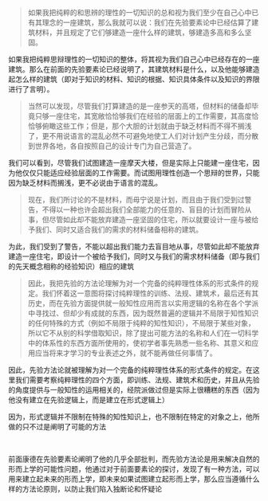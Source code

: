 <blockquote data-pid="2WvCuZf0">如果我把纯粹的和思辨的理性的一切知识的总和视为我们至少在自己心中已有其理念的一座建筑，那么我就可以说：我们在先验要素论中已经估算了建筑材料，并且规定了它们够建造一座什么样的建筑，够建造多高和多么坚固。</blockquote><p data-pid="0Myp4sGu">如果我把纯粹思辩理性的一切知识的整体，将其视为我们自己心中已经存在的一座建筑。那么在前面的先验要素论已经说明了，其建筑材料是什么，以及他能够建造起怎么样的建筑（即对于知识的材料、知识的根据、知识具体条件以及知识的界限进行了言明）。</p><blockquote data-pid="vS2ooJuy">当然可以发现，尽管我们打算建造的是一座参天的高塔，但材料的储备却毕竟只够一座住宅，其宽敞恰恰够我们在经验的层面上的工作需要，其高度恰恰够俯瞰这些工作；但是，那个大胆的计划就由于缺乏材料而不得不搁浅了，更不用说语言的混乱必然不可避免地使工人们对计划产生分歧，而分散到世界各地，各自按照自己的设计专门为自己营造了。</blockquote><p data-pid="eAuyShNc">我们可以看到，尽管我们试图建造一座摩天大楼，但是实际上只能建一座住宅，因为他仅仅只能适应经验层面的工作需要。而试图用理性创造一个思辩的世界，只能因为缺乏材料而搁浅，更不必说由于语言的混乱。</p><blockquote data-pid="WhaqPs6H">现在，我们所讨论的不是材料，而毋宁说是计划，而且由于我们受到过警告，不得以一种也许会超出我们全部能力的任意的、盲目的计划而冒险从事，但尽管如此却不能放弃建造一座坚固的住宅，所以就要设计一座与被给予我们、同时又适合我们的需求的材料储备相称的建筑。</blockquote><p data-pid="Nqdmb87w">为此，我们受到了警告，不能以超出我们能力去盲目地从事，尽管如此却不能放弃建造一座住宅，即设计一个被给予我们，同时又与我们的需求材料储备（即与我们的先天概念相称的经验知识）相应的建筑</p><blockquote data-pid="7xVybhhX">因此，我把先验的方法论理解为对一个完备的纯粹理性体系的形式条件的规定。我们怀着这一意图将探讨纯粹理性的训练、法规、建筑术，最后还有其历史，而在先验方面提供就一般知性应用而言以实用逻辑的名称在各个学派中寻找过、但却少有成就的东西，因为既然普遍的逻辑并不局限于知性知识的任何特殊的方式（例如不局限于纯粹的知性知识），不局限于某些对象，所以它不从别的科学借取知识，除了提出可能方法的名称和人们在一切科学中的体系性的东西方面所使用的，使初学者事先熟悉一些名称、其意义和应用应当将来才学习的专业表述之外，就不能再做任何事情了。</blockquote><p data-pid="VV9hG1Gh">因此，先验方法论就被理解为对一个完备的纯粹理性体系的形式条件的规定。在这里我们需要考察纯粹理性的四个方面，即训练、法规、建筑术和历史，并且从先验的角度提供与一般知性的运用相关的，经院派做过但是实际上很糟糕的东西（因为他没有建立在先验逻辑上，而是建立在形式逻辑上）</p><p data-pid="G9O1mSZs">因为，形式逻辑并不限制在特殊的知性知识上，也不限制在特定的对象之上，他所做的只不过是阐明了可能的方法</p><p><br></p><p data-pid="TAnboA83">前面康德在先验要素论阐明了他的几乎全部批判，而先验方法论是用来解决自然的形而上学的可能性问题，他通过对于前面要素论的探讨，发现了有一种方法，可以用来建立起未来的形而上学，即未来如果试图建立起形而上学，那么应当遵循什么样的方法论原则，以防止我们陷入独断论和怀疑论</p>